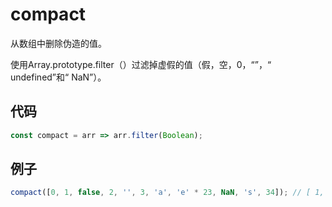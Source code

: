 # compact

从数组中删除伪造的值。

使用Array.prototype.filter（）过滤掉虚假的值（假，空，0，“”，“ undefined”和“ NaN”）。

## 代码

```js
const compact = arr => arr.filter(Boolean);
```

## 例子

```js
compact([0, 1, false, 2, '', 3, 'a', 'e' * 23, NaN, 's', 34]); // [ 1, 2, 3, 'a', 's', 34 ]
```
